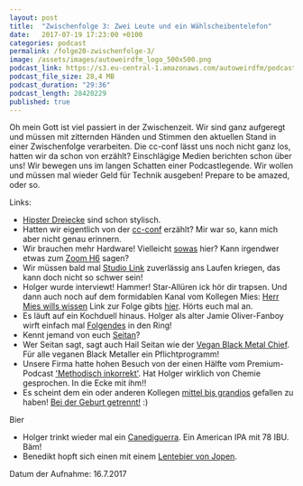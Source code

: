 ```yaml
---
layout: post
title:  "Zwischenfolge 3: Zwei Leute und ein Wählscheibentelefon"
date:   2017-07-19 17:23:00 +0100
categories: podcast
permalink: /folge20-zwischenfolge-3/
image: /assets/images/autoweirdfm_logo_500x500.png
podcast_link: https://s3.eu-central-1.amazonaws.com/autoweirdfm/podcasts/zwischenfolge-3-Zwei_Leute_und_ein_Waehlscheibentelefon.mp3
podcast_file_size: 28,4 MB
podcast_duration: "29:36"
podcast_length: 28420229
published: true
---
```

Oh mein Gott ist viel passiert in der Zwischenzeit. Wir sind ganz aufgeregt und müssen mit zitternden Händen und Stimmen den aktuellen Stand in einer Zwischenfolge verarbeiten. Die cc-conf lässt uns noch nicht ganz los, hatten wir da schon von erzählt?
Einschlägige Medien berichten schon über uns! Wir bewegen uns im langen Schatten einer Podcastlegende. Wir wollen und müssen mal wieder Geld für Technik ausgeben!
Prepare to be amazed, oder so.

Links:

- [Hipster Dreiecke](http://hipsterhype.de/das-hipster-dreieck/) sind schon stylisch.
- Hatten wir eigentlich von der [cc-conf](https://www.codecentric.de/2017/07/06/die-erste-codecentric-unconf-war-ein-voller-erfolg/?utm_content=57153937&utm_medium=social&utm_source=facebook  ) erzählt? Mir war so, kann mich aber nicht genau erinnern.
- Wir brauchen mehr Hardware! Vielleicht [sowas](https://sendegate.de/t/profi-klang-fuer-alle-das-hmc660-headset-richtig-einsetzen-fuer-unter-100/3076) hier? Kann irgendwer etwas zum [Zoom H6](https://www.thomann.de/de/zoom_h6.htm) sagen?
- Wir müssen bald mal [Studio Link](https://studio-link.de/) zuverlässig ans Laufen kriegen, das kann doch nicht so schwer sein!
- Holger wurde interviewt! Hammer! Star-Allüren ick hör dir trapsen. Und dann auch noch auf dem formidablen Kanal vom Kollegen Mies: [Herr Mies wills wissen](https://itunes.apple.com/us/podcast/herr-mies-wills-wissen/id1257454170?mt=2) Link zur Folge gibts [hier](https://mies.me/2017/07/12/hmww02-podcasting/). Hörts euch mal an.
- Es läuft auf ein Kochduell hinaus. Holger als alter Jamie Oliver-Fanboy wirft einfach mal [Folgendes](http://www.jamieoliver.com/de/recipes/beef-recipes/simple-baked-lasagne/) in den Ring! 
- Kennt jemand von euch [Seitan](https://de.wikipedia.org/wiki/Seitan)? 
- Wer Seitan sagt, sagt auch Hail Seitan wie der [Vegan Black Metal Chief](https://www.youtube.com/watch?v=eovuIfeH2k4). Für alle veganen Black Metaller ein Pflichtprogramm!
- Unsere Firma hatte hohen Besuch von der einen Hälfte vom Premium-Podcast ['Methodisch inkorrekt'](http://minkorrekt.de/). Hat Holger wirklich von Chemie gesprochen. In die Ecke mit ihm!!
- Es scheint dem ein oder anderen Kollegen [mittel bis grandios](https://www.facebook.com/der.schmitz/posts/1868787226526812) gefallen zu haben! [Bei der Geburt getrennt!](https://www.11freunde.de/bei-der-geburt-getrennt) :)

Bier

- Holger trinkt wieder mal ein [Canediguerra](https://untappd.com/Canediguerra). Ein American IPA mit 78 IBU. Bäm!
- Benedikt hopft sich einen mit einem [Lentebier von Jopen](https://untappd.com/b/jopen-lentebier/44959).

Datum der Aufnahme: 16.7.2017
